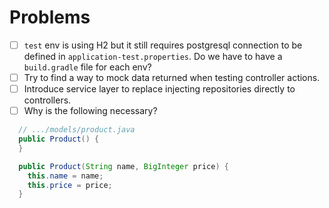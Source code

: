 # Problems

- [ ] `test` env is using H2 but it still requires postgresql connection to be defined in `application-test.properties`. Do we have to have a `build.gradle` file for each env?
- [ ] Try to find a way to mock data returned when testing controller actions.
- [ ] Introduce service layer to replace injecting repositories directly to controllers.
- [ ] Why is the following necessary?

```java
  // .../models/product.java
  public Product() {
  }

  public Product(String name, BigInteger price) {
    this.name = name;
    this.price = price;
  }
```
